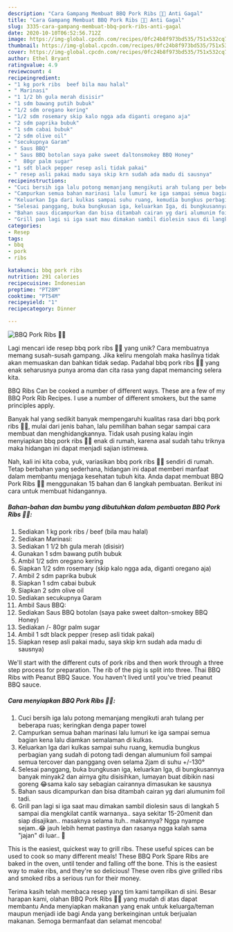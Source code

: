 ```yaml
---
description: "Cara Gampang Membuat BBQ Pork Ribs 🐷🔥 Anti Gagal"
title: "Cara Gampang Membuat BBQ Pork Ribs 🐷🔥 Anti Gagal"
slug: 3335-cara-gampang-membuat-bbq-pork-ribs-anti-gagal
date: 2020-10-10T06:52:56.712Z
image: https://img-global.cpcdn.com/recipes/0fc24b8f973bd535/751x532cq70/bbq-pork-ribs-🐷🔥-foto-resep-utama.jpg
thumbnail: https://img-global.cpcdn.com/recipes/0fc24b8f973bd535/751x532cq70/bbq-pork-ribs-🐷🔥-foto-resep-utama.jpg
cover: https://img-global.cpcdn.com/recipes/0fc24b8f973bd535/751x532cq70/bbq-pork-ribs-🐷🔥-foto-resep-utama.jpg
author: Ethel Bryant
ratingvalue: 4.9
reviewcount: 4
recipeingredient:
- "1 kg pork ribs  beef bila mau halal"
- " Marinasi"
- "1 1/2 bh gula merah disisir"
- "1 sdm bawang putih bubuk"
- "1/2 sdm oregano kering"
- "1/2 sdm rosemary skip kalo ngga ada diganti oregano aja"
- "2 sdm paprika bubuk"
- "1 sdm cabai bubuk"
- "2 sdm olive oil"
- "secukupnya Garam"
- " Saus BBQ"
- " Saus BBQ botolan saya pake sweet daltonsmokey BBQ Honey"
- "  80gr palm sugar"
- "1 sdt black pepper resep asli tidak pakai"
- " resep asli pakai madu saya skip krn sudah ada madu di sausnya"
recipeinstructions:
- "Cuci bersih iga lalu potong memanjang mengikuti arah tulang per beberapa ruas; keringkan denga paper towel"
- "Campurkan semua bahan marinasi lalu lumuri ke iga sampai semua bagian kena lalu diamkan semalaman di kulkas."
- "Keluarkan Iga dari kulkas sampai suhu ruang, kemudia bungkus perbagian yang sudah di potong tadi dengan alumunium foil sampai semua tercover dan panggang oven selama 2jam di suhu +/-130°"
- "Selesai panggang, buka bungkusan iga, keluarkan Iga, di bungkusannya banyak minyak2 dan airnya gitu disisihkan, lumayan buat dibikin nasi goreng 😂sama kalo say sebagian cairannya dimasukan ke sausnya"
- "Bahan saus dicampurkan dan bisa ditambah cairan yg dari alumunim foil tadi."
- "Grill pan lagi si iga saat mau dimakan sambil diolesin saus di langkah 5 sampai dia mengkilat cantik warnanya.. saya sekitar 15-20menit dan siap disajikan.. masaknya selama ituh.. makannya? Ngga nyampe sejam..😂 jauh lebih hemat pastinya dan rasanya ngga kalah sama &#34;jajan&#34; di luar.. 💙"
categories:
- Resep
tags:
- bbq
- pork
- ribs

katakunci: bbq pork ribs 
nutrition: 291 calories
recipecuisine: Indonesian
preptime: "PT28M"
cooktime: "PT54M"
recipeyield: "1"
recipecategory: Dinner

---
```



![BBQ Pork Ribs 🐷🔥](https://img-global.cpcdn.com/recipes/0fc24b8f973bd535/751x532cq70/bbq-pork-ribs-🐷🔥-foto-resep-utama.jpg)

Lagi mencari ide resep bbq pork ribs 🐷🔥 yang unik? Cara membuatnya memang susah-susah gampang. Jika keliru mengolah maka hasilnya tidak akan memuaskan dan bahkan tidak sedap. Padahal bbq pork ribs 🐷🔥 yang enak seharusnya punya aroma dan cita rasa yang dapat memancing selera kita.

BBQ Ribs Can be cooked a number of different ways. These are a few of my BBQ Pork Rib Recipes. I use a number of different smokers, but the same principles apply.

Banyak hal yang sedikit banyak mempengaruhi kualitas rasa dari bbq pork ribs 🐷🔥, mulai dari jenis bahan, lalu pemilihan bahan segar sampai cara membuat dan menghidangkannya. Tidak usah pusing kalau ingin menyiapkan bbq pork ribs 🐷🔥 enak di rumah, karena asal sudah tahu triknya maka hidangan ini dapat menjadi sajian istimewa.


Nah, kali ini kita coba, yuk, variasikan bbq pork ribs 🐷🔥 sendiri di rumah. Tetap berbahan yang sederhana, hidangan ini dapat memberi manfaat dalam membantu menjaga kesehatan tubuh kita. Anda dapat membuat BBQ Pork Ribs 🐷🔥 menggunakan 15 bahan dan 6 langkah pembuatan. Berikut ini cara untuk membuat hidangannya.

<!--inarticleads1-->

##### Bahan-bahan dan bumbu yang dibutuhkan dalam pembuatan BBQ Pork Ribs 🐷🔥:

1. Sediakan 1 kg pork ribs / beef (bila mau halal)
1. Sediakan  Marinasi:
1. Sediakan 1 1/2 bh gula merah (disisir)
1. Gunakan 1 sdm bawang putih bubuk
1. Ambil 1/2 sdm oregano kering
1. Siapkan 1/2 sdm rosemary (skip kalo ngga ada, diganti oregano aja)
1. Ambil 2 sdm paprika bubuk
1. Siapkan 1 sdm cabai bubuk
1. Siapkan 2 sdm olive oil
1. Sediakan secukupnya Garam
1. Ambil  Saus BBQ:
1. Sediakan  Saus BBQ botolan (saya pake sweet dalton-smokey BBQ Honey)
1. Sediakan  /- 80gr palm sugar
1. Ambil 1 sdt black pepper (resep asli tidak pakai)
1. Siapkan  resep asli pakai madu, saya skip krn sudah ada madu di sausnya)


We&#39;ll start with the different cuts of pork ribs and then work through a three step process for preparation. The rib of the pig is split into three. Thai BBQ Ribs with Peanut BBQ Sauce. You haven&#39;t lived until you&#39;ve tried peanut BBQ sauce. 

<!--inarticleads2-->

##### Cara menyiapkan BBQ Pork Ribs 🐷🔥:

1. Cuci bersih iga lalu potong memanjang mengikuti arah tulang per beberapa ruas; keringkan denga paper towel
1. Campurkan semua bahan marinasi lalu lumuri ke iga sampai semua bagian kena lalu diamkan semalaman di kulkas.
1. Keluarkan Iga dari kulkas sampai suhu ruang, kemudia bungkus perbagian yang sudah di potong tadi dengan alumunium foil sampai semua tercover dan panggang oven selama 2jam di suhu +/-130°
1. Selesai panggang, buka bungkusan iga, keluarkan Iga, di bungkusannya banyak minyak2 dan airnya gitu disisihkan, lumayan buat dibikin nasi goreng 😂sama kalo say sebagian cairannya dimasukan ke sausnya
1. Bahan saus dicampurkan dan bisa ditambah cairan yg dari alumunim foil tadi.
1. Grill pan lagi si iga saat mau dimakan sambil diolesin saus di langkah 5 sampai dia mengkilat cantik warnanya.. saya sekitar 15-20menit dan siap disajikan.. masaknya selama ituh.. makannya? Ngga nyampe sejam..😂 jauh lebih hemat pastinya dan rasanya ngga kalah sama &#34;jajan&#34; di luar.. 💙


This is the easiest, quickest way to grill ribs. These useful spices can be used to cook so many different meals! These BBQ Pork Spare Ribs are baked in the oven, until tender and falling off the bone. This is the easiest way to make ribs, and they&#39;re so delicious! These oven ribs give grilled ribs and smoked ribs a serious run for their money. 

Terima kasih telah membaca resep yang tim kami tampilkan di sini. Besar harapan kami, olahan BBQ Pork Ribs 🐷🔥 yang mudah di atas dapat membantu Anda menyiapkan makanan yang enak untuk keluarga/teman maupun menjadi ide bagi Anda yang berkeinginan untuk berjualan makanan. Semoga bermanfaat dan selamat mencoba!
